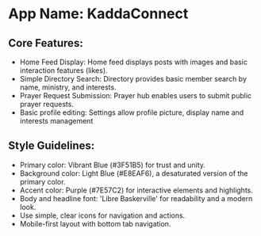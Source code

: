 # **App Name**: KaddaConnect

## Core Features:

- Home Feed Display: Home feed displays posts with images and basic interaction features (likes).
- Simple Directory Search: Directory provides basic member search by name, ministry, and interests.
- Prayer Request Submission: Prayer hub enables users to submit public prayer requests.
- Basic profile editing: Settings allow profile picture, display name and interests management

## Style Guidelines:

- Primary color: Vibrant Blue (#3F51B5) for trust and unity.
- Background color: Light Blue (#E8EAF6), a desaturated version of the primary color.
- Accent color: Purple (#7E57C2) for interactive elements and highlights.
- Body and headline font: 'Libre Baskerville'  for readability and a modern look.
- Use simple, clear icons for navigation and actions.
- Mobile-first layout with bottom tab navigation.